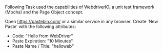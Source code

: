 Following Task used the capabilities of WebdriverIO, a unit test framework (Mocha) and the Page Object concept.

Open https://pastebin.com/ or a similar service in any browser.
Create 'New Paste' with the following attributes:
* Code: "Hello from WebDriver"
* Paste Expiration: "10 Minutes"
* Paste Name / Title: "helloweb"
